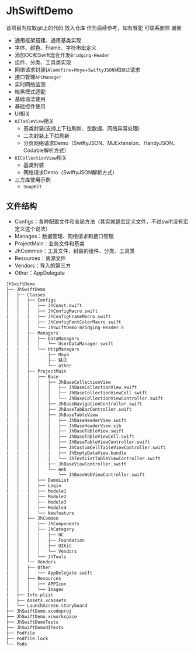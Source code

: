 # JhSwiftDemo



该项目为拉取git上的代码 放入仓库 作为后续参考，如有冒犯 可联系删除 谢谢

* 通用框架搭建、通用基类实现
* 字体、颜色、Frame、字符串宏定义
* 添加OC和Swift混合开发`Bridging-Header`
* 组件、分类、工具类实现
* 网络请求封装(`Alamofire`+`Moya`+`SwiftyJSON`)和`链式`请求
* 接口管理`APIManager`
* 实时网络监测
* 暗黑模式适配
* 基础语法使用
* 基础控件使用
* UI相关
* `UITableView`相关
  * 基类封装(支持上下拉刷新、空数据、网络异常处理)
  * 二次封装上下拉刷新
  * 分页网络请求Demo（SwiftyJSON、MJExtension、HandyJSON、Codable解析方式）
* `UICollectionView`相关
  * 基类封装
  * 网络请求Demo（SwiftyJSON解析方式）
* 三方库使用示例
  * `SnapKit`



## 文件结构

- Configs：各种配置文件和全局方法（其实就是宏定义文件，不过swift没有宏定义这个说法）
- Manages：数据管理、网络请求和接口管理
- ProjectMain：业务文件和基类
- JhCommon：工具文件，封装的组件、分类、工具类
- Resources：资源文件
- Vendors：导入的第三方
- Other：AppDelegate


```swift
JhSwiftDemo
├── JhSwiftDemo
│   ├── Classes
│   │   ├── Configs
│   │   │   ├── JhConst.swift
│   │   │   ├── JhConfigMacro.swift
│   │   │   ├── JhConfigFrameMacro.swift
│   │   │   ├── JhConfigFontColorMacro.swift
│   │   │   └── JhSwiftDemo-Bridging-Header.h
│   │   ├── Managers
│   │   │   ├── DataManagers
│   │   │   │   └── UserDataManager.swift
│   │   │   └── HttpManagers
│   │   │       ├── Moya
│   │   │       ├── 链式
│   │   │       └── other
│   │   ├── ProjectMain
│   │   │   ├── Base
│   │   │   │   ├── JhBaseCollectionView
│   │   │   │   │   ├── JhBaseCollectionView.swift
│   │   │   │   │   ├── JhBaseCollectionViewCell.swift
│   │   │   │   │   └── JhBaseCollectionViewController.swift
│   │   │   │   ├── JhBaseNavigationController.swift
│   │   │   │   ├── JhBaseTabBarController.swift
│   │   │   │   ├── JhBaseTableView
│   │   │   │   │   ├── JhBaseHeaderView.swift
│   │   │   │   │   ├── JhBaseHeaderView.xib
│   │   │   │   │   ├── JhBaseTableView.swift
│   │   │   │   │   ├── JhBaseTableViewCell.swift
│   │   │   │   │   ├── JhBaseTableViewController.swift
│   │   │   │   │   ├── JhCustumCellTableViewController.swift
│   │   │   │   │   ├── JhEmptyDataView.bundle
│   │   │   │   │   └── JhTextListTableViewController.swift
│   │   │   │   ├── JhBaseViewController.swift
│   │   │   │   └── Web
│   │   │   │       └── JhBaseWebViewController.swift
│   │   │   ├── DemoList
│   │   │   ├── Login
│   │   │   ├── Module1
│   │   │   ├── Module2
│   │   │   ├── Module3
│   │   │   ├── Module4
│   │   │   └── Newfeature
│   │   ├── JhCommon
│   │   │   ├── JhComponents
│   │   │   ├── JhCategory
│   │   │   │   ├── OC
│   │   │   │   ├── Foundation
│   │   │   │   ├── UIKit
│   │   │   │   └── Vendors
│   │   │   └── JhTools
│   │   └── Vendors
│   │   ├── Other
│   │   │   └── AppDelegate.swift
│   │   ├── Resources
│   │   │   ├── APPIcon
│   │   │   └── Images
│   ├── Info.plist
│   ├── Assets.xcassets
│   └── LaunchScreen.storyboard
├── JhSwiftDemo.xcodeproj
├── JhSwiftDemo.xcworkspace
├── JhSwiftDemoTests
├── JhSwiftDemoUITests
├── Podfile
├── Podfile.lock
└── Pods
```
